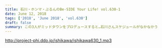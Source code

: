 ```yaml
---
title: 石川・ホンマ・ぶるんのBe-SIDE Your Life! vol.630-1
date: June 12, 2018
tags: ['2018', 'June 2018', 'vol.630']
draft: false
summary: この3人がミッドタウンをプロデュースすると…石川さんスケジュールがなかなかうまくいかず…元気ですね…MIURA
---
```


http://project-phi.ddo.jp/ishikawa/ishikawa630_1.mp3
